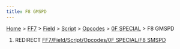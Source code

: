 ```yaml
---
title: F8 GMSPD
---
```


[Home](Main%20Page.md) > [FF7](FF7.md) > [Field](FF7/Field.md) > [Script](FF7/Field/Script.md) > [Opcodes](FF7/Field/Script/Opcodes.md) > [0F SPECIAL](FF7/Field/Script/Opcodes/0F%20SPECIAL.md) > F8 GMSPD

1.  REDIRECT [FF7/Field/Script/Opcodes/0F SPECIAL/F8 SMSPD][]

  [FF7/Field/Script/Opcodes/0F SPECIAL/F8 SMSPD]: FF7/Field/Script/Opcodes/0F%20SPECIAL/F8%20SMSPD.md
    "wikilink"
